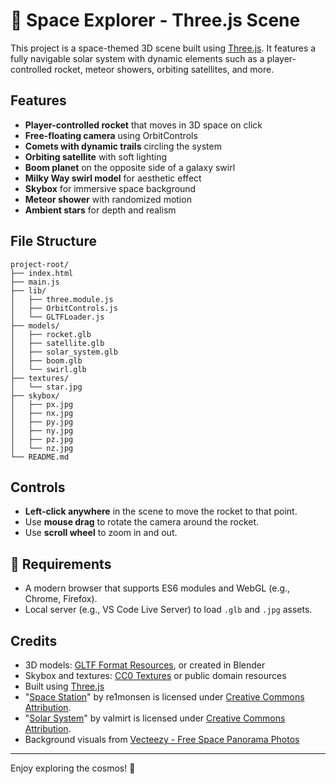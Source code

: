 # 🌌 Space Explorer - Three.js Scene

This project is a space-themed 3D scene built using [Three.js](https://threejs.org/). It features a fully navigable solar system with dynamic elements such as a player-controlled rocket, meteor showers, orbiting satellites, and more.

##  Features

* **Player-controlled rocket** that moves in 3D space on click
* **Free-floating camera** using OrbitControls
* **Comets with dynamic trails** circling the system
* **Orbiting satellite** with soft lighting
* **Boom planet** on the opposite side of a galaxy swirl
* **Milky Way swirl model** for aesthetic effect
* **Skybox** for immersive space background
* **Meteor shower** with randomized motion
* **Ambient stars** for depth and realism

##  File Structure

```
project-root/
├── index.html
├── main.js
├── lib/
│   ├── three.module.js
│   ├── OrbitControls.js
│   └── GLTFLoader.js
├── models/
│   ├── rocket.glb
│   ├── satellite.glb
│   ├── solar_system.glb
│   ├── boom.glb
│   └── swirl.glb
├── textures/
│   └── star.jpg
├── skybox/
│   ├── px.jpg
│   ├── nx.jpg
│   ├── py.jpg
│   ├── ny.jpg
│   ├── pz.jpg
│   └── nz.jpg
└── README.md
```

##  Controls

* **Left-click anywhere** in the scene to move the rocket to that point.
* Use **mouse drag** to rotate the camera around the rocket.
* Use **scroll wheel** to zoom in and out.

## 🔧 Requirements

* A modern browser that supports ES6 modules and WebGL (e.g., Chrome, Firefox).
* Local server (e.g., VS Code Live Server) to load `.glb` and `.jpg` assets.

##  Credits

* 3D models: [GLTF Format Resources](https://sketchfab.com), or created in Blender
* Skybox and textures: [CC0 Textures](https://cc0textures.com) or public domain resources
* Built using [Three.js](https://threejs.org/)
* "[Space Station](https://skfb.ly/ozA6I)" by re1monsen is licensed under [Creative Commons Attribution](http://creativecommons.org/licenses/by/4.0/).
* "[Solar System](https://skfb.ly/6ryJH)" by valmirt is licensed under [Creative Commons Attribution](http://creativecommons.org/licenses/by/4.0/).
* Background visuals from [Vecteezy - Free Space Panorama Photos](https://www.vecteezy.com/free-photos/space-panorama)

---

Enjoy exploring the cosmos! 🌠
